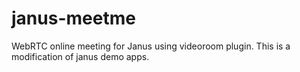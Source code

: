 # janus-meetme
WebRTC online meeting for Janus using videoroom plugin. This is a modification of janus demo apps.
